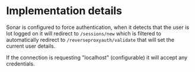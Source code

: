 Implementation details
======================

Sonar is configured to force authentication, when it detects that the user is
lot logged on it will redirect to  `/sessions/new` which is filtered to
automatically redirect to `/reverseproxyauth/validate` that will set the
current user details.

If the connection is requesting "localhost" (configurable) it will accept any
credentials.
